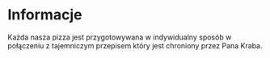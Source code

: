 # Informacje

Każda nasza pizza jest przygotowywana w indywidualny sposób w połączeniu z tajemniczym przepisem który jest chroniony przez Pana Kraba.
